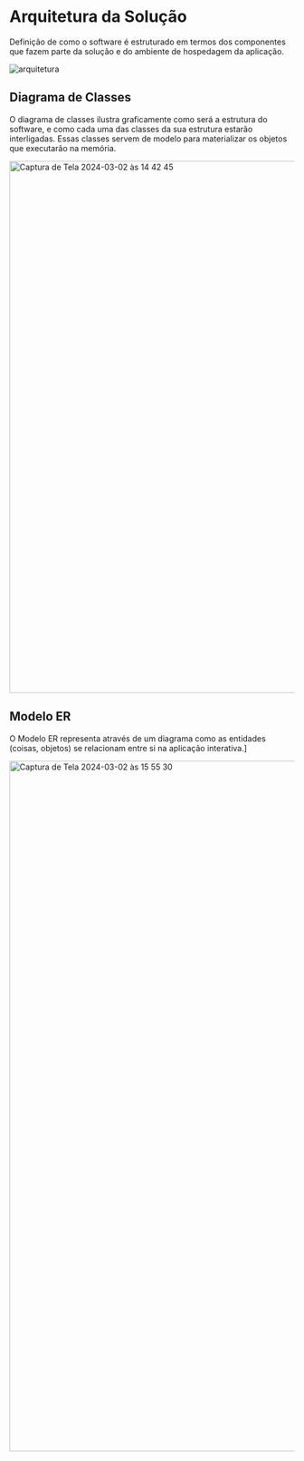 # Arquitetura da Solução

Definição de como o software é estruturado em termos dos componentes que fazem parte da solução e do ambiente de hospedagem da aplicação.

![arquitetura](https://github.com/ICEI-PUC-Minas-PMV-ADS/pmv-ads-2024-1-e4-proj-infra-t1-pmv-ads-2024-1-e4-projgym/assets/91505442/ac9fa505-255a-42ed-b88e-36261eae6fbc)


## Diagrama de Classes

O diagrama de classes ilustra graficamente como será a estrutura do software, e como cada uma das classes da sua estrutura estarão interligadas. Essas classes servem de modelo para materializar os objetos que executarão na memória.

<img width="939" alt="Captura de Tela 2024-03-02 às 14 42 45" src="https://github.com/ICEI-PUC-Minas-PMV-ADS/pmv-ads-2024-1-e4-proj-infra-t1-pmv-ads-2024-1-e4-projgym/assets/91505442/f035d886-cd50-4615-888b-68b7e98e6542">



## Modelo ER

O Modelo ER representa através de um diagrama como as entidades (coisas, objetos) se relacionam entre si na aplicação interativa.]

<img width="1219" alt="Captura de Tela 2024-03-02 às 15 55 30" src="https://github.com/ICEI-PUC-Minas-PMV-ADS/pmv-ads-2024-1-e4-proj-infra-t1-pmv-ads-2024-1-e4-projgym/assets/91505442/2034f9cd-d7ca-4fc3-9095-c931c0d257f2">





